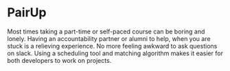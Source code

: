 # PairUp
Most times taking a part-time or self-paced course can be boring and lonely. Having an accountability partner or alumni to help, when you are stuck is a relieving experience. No more feeling awkward to ask questions on slack. Using a scheduling tool and matching algorithm makes it easier for both developers to work on projects.
